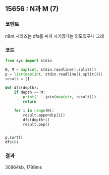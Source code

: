 ## 15656 : N과 M (7)
### 코멘트
n&m 시리즈는 dfs를 씨게 시키겠다는 의도였구나 그래
### 코드
```python
from sys import stdin

N, M = map(int, stdin.readline().split())
p = list(map(int, stdin.readline().split()))
result = []

def dfs(depth):
    if depth == M:
        print(' '.join(map(str, result)))
        return

    for i in range(N):
        result.append(p[i])
        dfs(depth+1)
        result.pop()


p.sort()
dfs(0)
```
### 결과
30864kb, 1788ms

